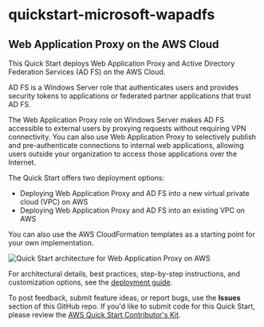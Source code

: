 # quickstart-microsoft-wapadfs
## Web Application Proxy on the AWS Cloud


This Quick Start deploys Web Application Proxy and Active Directory Federation Services (AD FS) on the AWS Cloud.

AD FS is a Windows Server role that authenticates users and provides security tokens to applications or federated partner applications that trust AD FS.

The Web Application Proxy role on Windows Server makes AD FS accessible to external users by proxying requests without requiring VPN connectivity. You can also use Web Application Proxy to selectively publish and pre-authenticate connections to internal web applications, allowing users outside your organization to access those applications over the Internet.

The Quick Start offers two deployment options:

- Deploying Web Application Proxy and AD FS into a new virtual private cloud (VPC) on AWS
- Deploying Web Application Proxy and AD FS into an existing VPC on AWS

You can also use the AWS CloudFormation templates as a starting point for your own implementation.

![Quick Start architecture for Web Application Proxy on AWS](https://d0.awsstatic.com/partner-network/QuickStart/datasheets/wap-adfs-architecture.png)

For architectural details, best practices, step-by-step instructions, and customization options, see the 
[deployment guide](https://fwd.aws/GmadX).

To post feedback, submit feature ideas, or report bugs, use the **Issues** section of this GitHub repo.
If you'd like to submit code for this Quick Start, please review the [AWS Quick Start Contributor's Kit](https://aws-quickstart.github.io/). 
